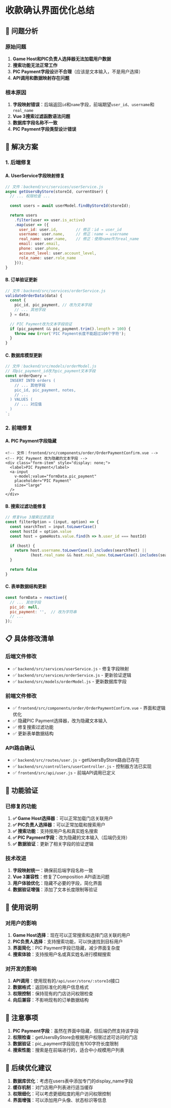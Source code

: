 # 收款确认界面优化总结

## 🎯 问题分析

### 原始问题
1. **Game Host和PIC负责人选择器无法加载用户数据**
2. **搜索功能无法正常工作**
3. **PIC Payment字段设计不合理**（应该是文本输入，不是用户选择）
4. **API调用和数据映射存在问题**

### 根本原因
1. **字段映射错误**：后端返回`id`和`name`字段，前端期望`user_id`、`username`和`real_name`
2. **Vue 3搜索过滤函数语法问题**
3. **数据库字段名称不一致**
4. **PIC Payment字段类型设计错误**

## 🔧 解决方案

### 1. 后端修复

#### A. UserService字段映射修复
```javascript
// 文件：backend/src/services/userService.js
async getUsersByStore(storeId, currentUser) {
  // ... 权限检查 ...
  
  const users = await userModel.findByStoreId(storeId);
  
  return users
    .filter(user => user.is_active)
    .map(user => ({
      user_id: user.id,        // 修正：id → user_id
      username: user.name,     // 修正：name → username  
      real_name: user.name,    // 修正：使用name作为real_name
      email: user.email,
      phone: user.phone,
      account_level: user.account_level,
      role_name: user.role_name
    }));
}
```

#### B. 订单验证更新
```javascript
// 文件：backend/src/services/orderService.js
validateOrderData(data) {
  const { 
    pic_id, pic_payment, // 改为文本字段
    // ... 其他字段
  } = data;
  
  // PIC Payment改为文本字段验证
  if (pic_payment && pic_payment.trim().length > 100) {
    throw new Error('PIC Payment长度不能超过100个字符');
  }
}
```

#### C. 数据库模型更新
```javascript
// 文件：backend/src/models/orderModel.js  
// 将pic_payment_id改为pic_payment文本字段
const orderQuery = `
  INSERT INTO orders (
    // ... 其他字段
    pic_id, pic_payment, notes,
    // ...
  ) VALUES (
    // ... 对应值
  )
`;
```

### 2. 前端修复

#### A. PIC Payment字段隐藏
```vue
<!-- 文件：frontend/src/components/order/OrderPaymentConfirm.vue -->
<!-- PIC Payment 改为隐藏的文本字段 -->
<div class="form-item" style="display: none;">
  <label>PIC Payment</label>
  <a-input 
    v-model:value="formData.pic_payment"
    placeholder="PIC Payment"
    size="large"
  />
</div>
```

#### B. 搜索过滤功能修复
```javascript
// 修复Vue 3搜索过滤语法
const filterOption = (input, option) => {
  const searchText = input.toLowerCase()
  const hostId = option.value
  const host = gameHosts.value.find(h => h.user_id === hostId)
  
  if (host) {
    return host.username.toLowerCase().includes(searchText) || 
           (host.real_name && host.real_name.toLowerCase().includes(searchText))
  }
  
  return false
}
```

#### C. 表单数据结构更新
```javascript
const formData = reactive({
  // ... 其他字段
  pic_id: null,
  pic_payment: '',  // 改为字符串
  // ...
});
```

## 📋 具体修改清单

### 后端文件修改
- ✅ `backend/src/services/userService.js` - 修复字段映射
- ✅ `backend/src/services/orderService.js` - 更新验证逻辑
- ✅ `backend/src/models/orderModel.js` - 更新数据库字段

### 前端文件修改  
- ✅ `frontend/src/components/order/OrderPaymentConfirm.vue` - 界面和逻辑优化
- ✅ 隐藏PIC Payment选择器，改为隐藏文本输入
- ✅ 修复搜索过滤功能
- ✅ 更新表单数据结构

### API路由确认
- ✅ `backend/src/routes/user.js` - getUsersByStore路由已存在
- ✅ `backend/src/controllers/userController.js` - 控制器方法已实现
- ✅ `frontend/src/api/user.js` - 前端API调用已定义

## 🎯 功能验证

### 已修复的功能
1. **✅ Game Host选择器**：可以正常加载门店关联用户
2. **✅ PIC负责人选择器**：可以正常加载和搜索用户
3. **✅ 搜索功能**：支持按用户名和真实姓名搜索
4. **✅ PIC Payment字段**：改为隐藏的文本输入（后端仍支持）
5. **✅ 数据验证**：更新了相关字段的验证逻辑

### 技术改进
1. **字段映射统一**：确保前后端字段名称一致
2. **Vue 3兼容性**：修复了Composition API语法问题
3. **用户体验优化**：隐藏不必要的字段，简化界面
4. **数据验证增强**：添加了文本长度限制等验证

## 🚀 使用说明

### 对用户的影响
1. **Game Host选择**：现在可以正常搜索和选择门店关联的用户
2. **PIC负责人选择**：支持搜索功能，可以快速找到目标用户
3. **界面简化**：PIC Payment字段已隐藏，减少界面复杂度
4. **搜索体验**：支持按用户名或真实姓名进行模糊搜索

### 对开发的影响
1. **API调用**：使用现有的`/api/user/store/:storeId`接口
2. **数据格式**：返回标准化的用户信息格式
3. **权限控制**：保持现有的门店访问权限检查
4. **向后兼容**：不影响现有的订单数据结构

## 📝 注意事项

1. **PIC Payment字段**：虽然在界面中隐藏，但后端仍然支持该字段
2. **权限检查**：getUsersByStore会根据用户权限过滤可访问的门店
3. **数据验证**：pic_payment字段现在有100字符长度限制
4. **搜索性能**：搜索是在前端进行的，适合中小规模用户列表

## 🔮 后续优化建议

1. **数据库优化**：考虑在users表中添加专门的display_name字段
2. **缓存机制**：对门店用户列表进行适当缓存
3. **权限细化**：可以考虑更细粒度的用户访问权限控制
4. **界面增强**：可以添加用户头像、状态标识等信息 